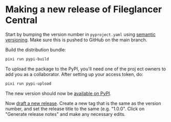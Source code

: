 # Making a new release of Fileglancer Central

Start by bumping the version number in `pyproject.yaml` using [semantic versioning](https://semver.org). Make sure this is pushed to GitHub on the main branch.

Build the distribution bundle:

```bash
pixi run pypi-build
```

To upload the package to the PyPI, you'll need one of the proj
ect owners to add you as a collaborator. After setting up your
 access token, do:

```bash
pixi run pypi-upload
```

The new version should now be [available on PyPI](https://pypi.org/project/fileglancer-central/).

Now [draft a new release](https://github.com/JaneliaSciComp/fileglancer/releases/new). Create a new tag that is the same as the version number, and set the release title to the same (e.g. "1.0.0". Click on "Generate release notes" and make any necessary edits.

